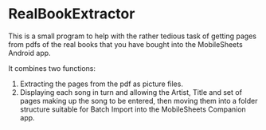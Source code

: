 RealBookExtractor
=================

This is a small program to help with the rather tedious task of getting pages from pdfs of the real books that you have bought into the MobileSheets Android app.

It combines two functions:
1) Extracting the pages from the pdf as picture files.
2) Displaying each song in turn and allowing the Artist, Title and set of pages making up the song to be entered, then moving them into a folder structure suitable for Batch Import into the MobileSheets Companion app.
